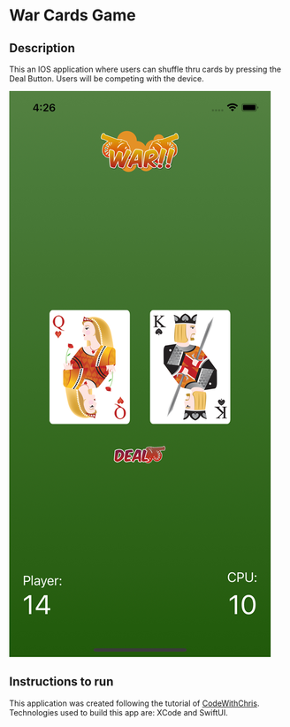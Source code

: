 # War Cards Game

## Description
This an IOS application where users can shuffle thru cards by pressing the Deal Button. Users will be competing with the device.
<p>
    <img src="extraPhoto/warCardsGame.png">
</p>

## Instructions to run
This application was created following the tutorial of [CodeWithChris](https://www.youtube.com/c/CodeWithChris/featured).
Technologies used to build this app are: XCode and SwiftUI.